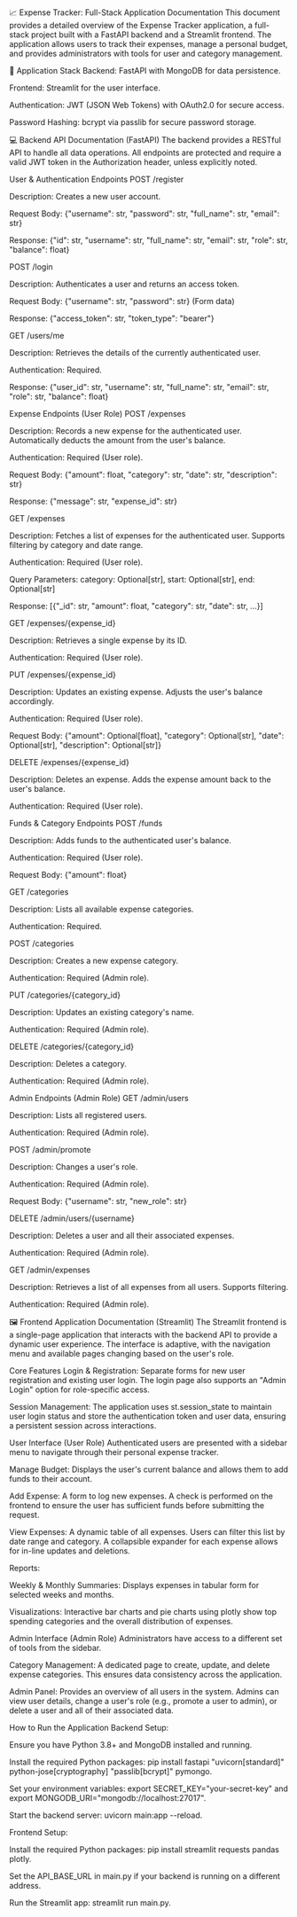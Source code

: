📈 Expense Tracker: Full-Stack Application Documentation
This document provides a detailed overview of the Expense Tracker application, a full-stack project built with a FastAPI backend and a Streamlit frontend. The application allows users to track their expenses, manage a personal budget, and provides administrators with tools for user and category management.

🚀 Application Stack
Backend: FastAPI with MongoDB for data persistence.

Frontend: Streamlit for the user interface.

Authentication: JWT (JSON Web Tokens) with OAuth2.0 for secure access.

Password Hashing: bcrypt via passlib for secure password storage.

💻 Backend API Documentation (FastAPI)
The backend provides a RESTful API to handle all data operations. All endpoints are protected and require a valid JWT token in the Authorization header, unless explicitly noted.

User & Authentication Endpoints
POST /register

Description: Creates a new user account.

Request Body: {"username": str, "password": str, "full_name": str, "email": str}

Response: {"id": str, "username": str, "full_name": str, "email": str, "role": str, "balance": float}

POST /login

Description: Authenticates a user and returns an access token.

Request Body: {"username": str, "password": str} (Form data)

Response: {"access_token": str, "token_type": "bearer"}

GET /users/me

Description: Retrieves the details of the currently authenticated user.

Authentication: Required.

Response: {"user_id": str, "username": str, "full_name": str, "email": str, "role": str, "balance": float}

Expense Endpoints (User Role)
POST /expenses

Description: Records a new expense for the authenticated user. Automatically deducts the amount from the user's balance.

Authentication: Required (User role).

Request Body: {"amount": float, "category": str, "date": str, "description": str}

Response: {"message": str, "expense_id": str}

GET /expenses

Description: Fetches a list of expenses for the authenticated user. Supports filtering by category and date range.

Authentication: Required (User role).

Query Parameters: category: Optional[str], start: Optional[str], end: Optional[str]

Response: [{"_id": str, "amount": float, "category": str, "date": str, ...}]

GET /expenses/{expense_id}

Description: Retrieves a single expense by its ID.

Authentication: Required (User role).

PUT /expenses/{expense_id}

Description: Updates an existing expense. Adjusts the user's balance accordingly.

Authentication: Required (User role).

Request Body: {"amount": Optional[float], "category": Optional[str], "date": Optional[str], "description": Optional[str]}

DELETE /expenses/{expense_id}

Description: Deletes an expense. Adds the expense amount back to the user's balance.

Authentication: Required (User role).

Funds & Category Endpoints
POST /funds

Description: Adds funds to the authenticated user's balance.

Authentication: Required (User role).

Request Body: {"amount": float}

GET /categories

Description: Lists all available expense categories.

Authentication: Required.

POST /categories

Description: Creates a new expense category.

Authentication: Required (Admin role).

PUT /categories/{category_id}

Description: Updates an existing category's name.

Authentication: Required (Admin role).

DELETE /categories/{category_id}

Description: Deletes a category.

Authentication: Required (Admin role).

Admin Endpoints (Admin Role)
GET /admin/users

Description: Lists all registered users.

Authentication: Required (Admin role).

POST /admin/promote

Description: Changes a user's role.

Authentication: Required (Admin role).

Request Body: {"username": str, "new_role": str}

DELETE /admin/users/{username}

Description: Deletes a user and all their associated expenses.

Authentication: Required (Admin role).

GET /admin/expenses

Description: Retrieves a list of all expenses from all users. Supports filtering.

Authentication: Required (Admin role).

🖼️ Frontend Application Documentation (Streamlit)
The Streamlit frontend is a single-page application that interacts with the backend API to provide a dynamic user experience. The interface is adaptive, with the navigation menu and available pages changing based on the user's role.

Core Features
Login & Registration: Separate forms for new user registration and existing user login. The login page also supports an "Admin Login" option for role-specific access.

Session Management: The application uses st.session_state to maintain user login status and store the authentication token and user data, ensuring a persistent session across interactions.

User Interface (User Role)
Authenticated users are presented with a sidebar menu to navigate through their personal expense tracker.

Manage Budget: Displays the user's current balance and allows them to add funds to their account.

Add Expense: A form to log new expenses. A check is performed on the frontend to ensure the user has sufficient funds before submitting the request.

View Expenses: A dynamic table of all expenses. Users can filter this list by date range and category. A collapsible expander for each expense allows for in-line updates and deletions.

Reports:

Weekly & Monthly Summaries: Displays expenses in tabular form for selected weeks and months.

Visualizations: Interactive bar charts and pie charts using plotly show top spending categories and the overall distribution of expenses.

Admin Interface (Admin Role)
Administrators have access to a different set of tools from the sidebar.

Category Management: A dedicated page to create, update, and delete expense categories. This ensures data consistency across the application.

Admin Panel: Provides an overview of all users in the system. Admins can view user details, change a user's role (e.g., promote a user to admin), or delete a user and all of their associated data.

How to Run the Application
Backend Setup:

Ensure you have Python 3.8+ and MongoDB installed and running.

Install the required Python packages: pip install fastapi "uvicorn[standard]" python-jose[cryptography] "passlib[bcrypt]" pymongo.

Set your environment variables: export SECRET_KEY="your-secret-key" and export MONGODB_URI="mongodb://localhost:27017".

Start the backend server: uvicorn main:app --reload.

Frontend Setup:

Install the required Python packages: pip install streamlit requests pandas plotly.

Set the API_BASE_URL in main.py if your backend is running on a different address.

Run the Streamlit app: streamlit run main.py.
